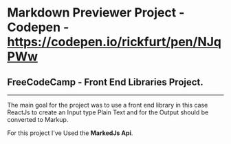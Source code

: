 # Markdown Previewer Project - Codepen - https://codepen.io/rickfurt/pen/NJqPWw
## FreeCodeCamp - Front End Libraries Project.

------------
The main goal for the project was to use a front end library in this case ReactJs to create an Input type Plain Text
and for the Output should be converted to Markup.

For this project I've Used the **MarkedJs Api**.
